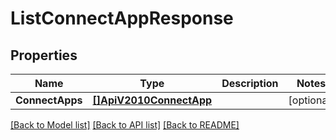 # ListConnectAppResponse

## Properties

Name | Type | Description | Notes
------------ | ------------- | ------------- | -------------
**ConnectApps** | [**[]ApiV2010ConnectApp**](ApiV2010ConnectApp.md) |  |[optional] 

[[Back to Model list]](../README.md#documentation-for-models) [[Back to API list]](../README.md#documentation-for-api-endpoints) [[Back to README]](../README.md)


